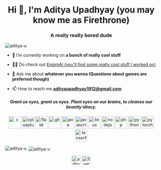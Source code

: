 <h1 align="center">Hi 👋, I'm Aditya Upadhyay (you may know me as Firethrone)</h1>
<h3 align="center">A really really bored dude</h3>

<p align="left"> <img src="https://komarev.com/ghpvc/?username=aditya-u" alt="aditya-u" /> </p>

- 🔭 I’m currently working on **a bunch of really cool stuff**

- 👨‍💻 Do check out [EnigmAI (you'll find some really cool stuff I worked on)](https://github.com/EnigmAI)

- 💬 Ask me about **whatever you wanna (Questions about games are preferred though)**

- 📫 How to reach me **adityaupadhyay1912@gmail.com**

<h5 align="center">Grant us eyes, grant us eyes. <b>Plant eyes on our brains, to cleanse our beastly idiocy.</b></h5>

<p align="center"><img src="https://devicons.github.io/devicon/devicon.git/icons/c/c-original.svg" alt="c" width="40" height="40"/> <img src="https://devicons.github.io/devicon/devicon.git/icons/cplusplus/cplusplus-original.svg" alt="cplusplus" width="40" height="40"/> <img src="https://www.vectorlogo.zone/logos/pocoo_flask/pocoo_flask-icon.svg" alt="flask" width="40" height="40"/> <img src="https://www.vectorlogo.zone/logos/git-scm/git-scm-icon.svg" alt="git" width="40" height="40"/> <img src="https://devicons.github.io/devicon/devicon.git/icons/java/java-original-wordmark.svg" alt="java" width="40" height="40"/> <img src="https://devicons.github.io/devicon/devicon.git/icons/javascript/javascript-original.svg" alt="javascript" width="40" height="40"/> <img src="https://devicons.github.io/devicon/devicon.git/icons/linux/linux-original.svg" alt="linux" width="40" height="40"/> <img src="https://devicons.github.io/devicon/devicon.git/icons/nodejs/nodejs-original-wordmark.svg" alt="nodejs" width="40" height="40"/> <img src="https://devicons.github.io/devicon/devicon.git/icons/php/php-original.svg" alt="php" width="40" height="40"/> <img src="https://devicons.github.io/devicon/devicon.git/icons/python/python-original.svg" alt="python" width="40" height="40"/> <img src="https://www.vectorlogo.zone/logos/pytorch/pytorch-icon.svg" alt="pytorch" width="40" height="40"/> <img src="https://www.vectorlogo.zone/logos/tensorflow/tensorflow-icon.svg" alt="tensorflow" width="40" height="40"/></p>

<p><img align="left" src="https://github-readme-stats.vercel.app/api/top-langs/?username=aditya-u&layout=compact&theme=tokyonight" alt="aditya-u" /></p>

<p>&nbsp;<img align="center" src="https://github-readme-stats.vercel.app/api?username=aditya-u&show_icons=true&theme=tokyonight" alt="aditya-u" /></p>

<p align="center">
<a href="https://twitter.com/adityau_2000" target="blank"><img align="center" src="https://cdn.jsdelivr.net/npm/simple-icons@3.0.1/icons/twitter.svg" alt="adityau_2000" height="30" width="30" /></a>
<a href="https://kaggle.com/firethrone" target="blank"><img align="center" src="https://cdn.jsdelivr.net/npm/simple-icons@3.0.1/icons/kaggle.svg" alt="firethrone" height="30" width="30" /></a>
</p>
